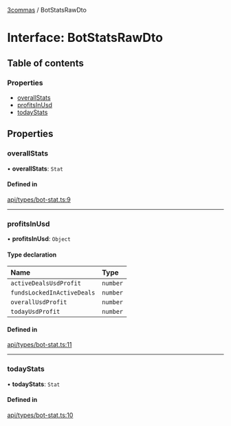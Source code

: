 [3commas](../README.md) / BotStatsRawDto

# Interface: BotStatsRawDto

## Table of contents

### Properties

- [overallStats](BotStatsRawDto.md#overallstats)
- [profitsInUsd](BotStatsRawDto.md#profitsinusd)
- [todayStats](BotStatsRawDto.md#todaystats)

## Properties

### overallStats

• **overallStats**: `Stat`

#### Defined in

[api/types/bot-stat.ts:9](https://github.com/ozum/3commas/blob/5966e5c/src/api/types/bot-stat.ts#L9)

---

### profitsInUsd

• **profitsInUsd**: `Object`

#### Type declaration

| Name                       | Type     |
| :------------------------- | :------- |
| `activeDealsUsdProfit`     | `number` |
| `fundsLockedInActiveDeals` | `number` |
| `overallUsdProfit`         | `number` |
| `todayUsdProfit`           | `number` |

#### Defined in

[api/types/bot-stat.ts:11](https://github.com/ozum/3commas/blob/5966e5c/src/api/types/bot-stat.ts#L11)

---

### todayStats

• **todayStats**: `Stat`

#### Defined in

[api/types/bot-stat.ts:10](https://github.com/ozum/3commas/blob/5966e5c/src/api/types/bot-stat.ts#L10)
